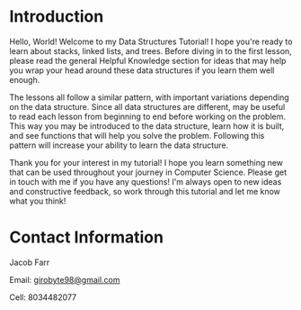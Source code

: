 # Introduction

Hello, World! Welcome to my Data Structures Tutorial! I hope you're ready to learn about stacks, linked lists, and trees. Before diving in to the first lesson, please read the general Helpful Knowledge section for ideas that may help you wrap your head around these data structures if you learn them well enough.

The lessons all follow a similar pattern, with important variations depending on the data structure. Since all data structures are different, may be useful to read each lesson from beginning to end before working on the problem. This way you may be introduced to the data structure, learn how it is built, and see functions that will help you solve the problem. Following this pattern will increase your ability to learn the data structure.

Thank you for your interest in my tutorial! I hope you learn something new that can be used throughout your journey in Computer Science. Please get in touch with me if you have any questions! I'm always open to new ideas and constructive feedback, so work through this tutorial and let me know what you think!

# Contact Information

Jacob Farr

Email: girobyte98@gmail.com

Cell: 8034482077
